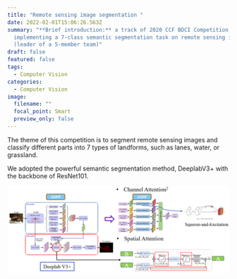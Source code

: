 ```yaml
---
title: "Remote sensing image segmentation "
date: 2022-02-01T15:06:26.563Z
summary: "**Brief introduction:** a track of 2020 CCF BDCI Competition,
  implementing a 7-class semantic segmentation task on remote sensing images
  (leader of a 5-member team)"
draft: false
featured: false
tags:
  - Computer Vision
categories:
  - Computer Vision
image:
  filename: ""
  focal_point: Smart
  preview_only: false
---
```

The theme of this competition is to segment remote sensing images and classify different parts into 7 types of landforms, such as lanes, water, or grassland. 

We adopted the powerful semantic segmentation method, DeeplabV3+ with the backbone of ResNet101. 

![](screenshot-20220202-221958.png)